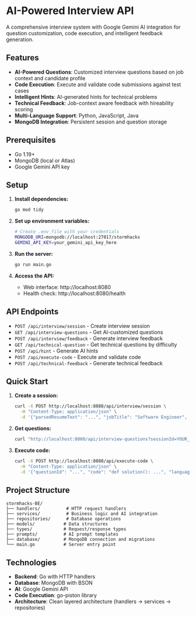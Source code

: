 # AI-Powered Interview API

A comprehensive interview system with Google Gemini AI integration for question customization, code execution, and intelligent feedback generation.

## Features

- **AI-Powered Questions**: Customized interview questions based on job context and candidate profile
- **Code Execution**: Execute and validate code submissions against test cases
- **Intelligent Hints**: AI-generated hints for technical problems
- **Technical Feedback**: Job-context aware feedback with hireability scoring
- **Multi-Language Support**: Python, JavaScript, Java
- **MongoDB Integration**: Persistent session and question storage

## Prerequisites

- Go 1.19+
- MongoDB (local or Atlas)
- Google Gemini API key

## Setup

1. **Install dependencies:**
   ```bash
   go mod tidy
   ```

2. **Set up environment variables:**
   ```bash
   # Create .env file with your credentials
   MONGODB_URI=mongodb://localhost:27017/stormhacks
   GEMINI_API_KEY=your_gemini_api_key_here
   ```

3. **Run the server:**
   ```bash
   go run main.go
   ```

4. **Access the API:**
   - Web interface: http://localhost:8080
   - Health check: http://localhost:8080/health

## API Endpoints

- `POST /api/interview/session` - Create interview session
- `GET /api/interview-questions` - Get AI-customized questions
- `POST /api/interview/feedback` - Generate interview feedback
- `GET /api/technical-question` - Get technical questions by difficulty
- `POST /api/hint` - Generate AI hints
- `POST /api/execute-code` - Execute and validate code
- `POST /api/technical-feedback` - Generate technical feedback

## Quick Start

1. **Create a session:**
   ```bash
   curl -X POST http://localhost:8080/api/interview/session \
     -H "Content-Type: application/json" \
     -d '{"parsedResumeText": "...", "jobTitle": "Software Engineer", "jobInfo": "..."}'
   ```

2. **Get questions:**
   ```bash
   curl "http://localhost:8080/api/interview-questions?sessionId=YOUR_SESSION_ID"
   ```

3. **Execute code:**
   ```bash
   curl -X POST http://localhost:8080/api/execute-code \
     -H "Content-Type: application/json" \
     -d '{"questionId": "...", "code": "def solution(): ...", "language": "python"}'
   ```

## Project Structure

```
stormhacks-BE/
├── handlers/          # HTTP request handlers
├── services/          # Business logic and AI integration
├── repositories/      # Database operations
├── models/           # Data structures
├── types/            # Request/response types
├── prompts/          # AI prompt templates
├── database/         # MongoDB connection and migrations
└── main.go           # Server entry point
```

## Technologies

- **Backend**: Go with HTTP handlers
- **Database**: MongoDB with BSON
- **AI**: Google Gemini API
- **Code Execution**: go-piston library
- **Architecture**: Clean layered architecture (handlers → services → repositories)